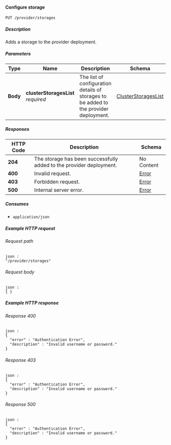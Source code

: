 
<a name="put_provider_storages"></a>
#### Configure storage
```
PUT /provider/storages
```


##### Description
Adds a storage to the provider deployment.


##### Parameters

|Type|Name|Description|Schema|Default|
|---|---|---|---|---|
|**Body**|**clusterStoragesList**  <br>*required*|The list of configuration details of storages to be added to the provider<br>deployment.|[ClusterStoragesList](../definitions/ClusterStoragesList.md#clusterstorageslist)|--|


##### Responses

|HTTP Code|Description|Schema|
|---|---|---|
|**204**|The storage has been successfully added to the provider deployment.|No Content|
|**400**|Invalid request.|[Error](../definitions/Error.md#error)|
|**403**|Forbidden request.|[Error](../definitions/Error.md#error)|
|**500**|Internal server error.|[Error](../definitions/Error.md#error)|


##### Consumes

* `application/json`


##### Example HTTP request

###### Request path
```
json :
"/provider/storages"
```


###### Request body
```
json :
{ }
```


##### Example HTTP response

###### Response 400
```
json :
{
  "error" : "Authentication Error",
  "description" : "Invalid username or password."
}
```


###### Response 403
```
json :
{
  "error" : "Authentication Error",
  "description" : "Invalid username or password."
}
```


###### Response 500
```
json :
{
  "error" : "Authentication Error",
  "description" : "Invalid username or password."
}
```



